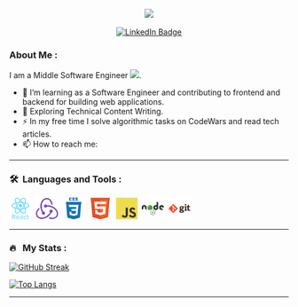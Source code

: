 
<p align="center"><img src="https://media.giphy.com/media/M9gbBd9nbDrOTu1Mqx/giphy.gif" width="100"/></p>
<p align="center">
<a href="https://www.linkedin.com/in/eugene-galikbarov/"><img src="https://img.shields.io/badge/LinkedIn-blue?style=for-the-badge&logo=linkedin&logoColor=white" alt="LinkedIn Badge"></a>
</p>

<!--  <p align="center"><img src="https://komarev.com/ghpvc/?username=kakbar&style=flat-square&color=blue" alt=""></p> -->

### About Me :

I am a Middle Software Engineer <img src="https://media.giphy.com/media/WUlplcMpOCEmTGBtBW/giphy.gif" width="30">.

- 🔭 I’m learning as a Software Engineer and contributing to frontend and backend for building web applications.
- 🌱 Exploring Technical Content Writing.
- ⚡ In my free time I solve algorithmic tasks on CodeWars and read tech articles.
- 📫 How to reach me: 

---

### 🛠 &nbsp;Languages and Tools :

<p>
<img src="https://github.com/devicons/devicon/blob/master/icons/react/react-original-wordmark.svg" title="React" alt="React" width="40" height="40"/>&nbsp;
<img src="https://github.com/devicons/devicon/blob/master/icons/redux/redux-original.svg" title="Redux" alt="Redux " width="40" height="40"/>&nbsp;
<img src="https://github.com/devicons/devicon/blob/master/icons/css3/css3-plain-wordmark.svg"  title="CSS3" alt="CSS" width="40" height="40"/>&nbsp;
<img src="https://github.com/devicons/devicon/blob/master/icons/html5/html5-original.svg" title="HTML5" alt="HTML" width="40" height="40"/>&nbsp;
<img src="https://github.com/devicons/devicon/blob/master/icons/javascript/javascript-original.svg" title="JavaScript" alt="JavaScript" width="40" height="40"/>&nbsp;
<img src="https://github.com/devicons/devicon/blob/master/icons/nodejs/nodejs-original-wordmark.svg" title="NodeJS" alt="NodeJS" width="40" height="40"/>&nbsp;
<img src="https://github.com/devicons/devicon/blob/master/icons/git/git-original-wordmark.svg" title="Git" **alt="Git" width="40" height="40"/>&nbsp;
</p>

---

### 🔥 &nbsp; My Stats :
[![GitHub Streak](http://github-readme-streak-stats.herokuapp.com?user=FableII&theme=dark&background=000000)](https://git.io/streak-stats)

[![Top Langs](https://github-readme-stats.vercel.app/api/top-langs/?username=FableII&layout=compact&theme=vision-friendly-dark)](https://github.com/anuraghazra/github-readme-stats)

---
